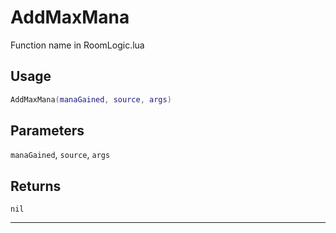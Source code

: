 # AddMaxMana
Function name in RoomLogic.lua
## Usage
```lua
AddMaxMana(manaGained, source, args)
```
## Parameters
`manaGained`, `source`, `args`
## Returns
`nil`

---